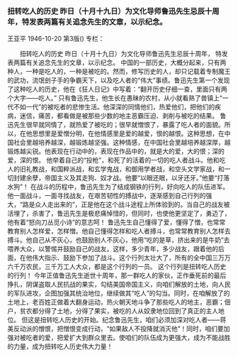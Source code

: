 ### 扭转吃人的历史  昨日（十月十九日）为文化导师鲁迅先生忌辰十周年，特发表两篇有关追念先生的文章，以示纪念。
王亚平
1946-10-20
第3版()
专栏：

　　扭转吃人的历史
    昨日（十月十九日）为文化导师鲁迅先生忌辰十周年，
    特发表两篇有关追念先生的文章，以示纪念。
    中国的一部历史，大概分起来，只有两种人，一种是吃人的，一种是被吃的。然而，修写历史的人，却只记载着专制魔王的武功，流氓刽子手的争霸天下，以及吃人者的“伟大”事绩。鲁迅先生第一个发现了这种吃人的历史，他在《狂人日记》中写着：“翻开历史仔细一查，里面只有两个大字——吃人。”
    只有鲁迅先生，他生长在愚昧的农村，从小就看熟了兽镇上“一代不如一代”的被吃者的悲惨生活。他深深的同情他们，热爱他们，把他们的疾病，迷信，痛苦，都看做是被那些少数的地主恶霸压迫、剥削与被吃的结果。
    鲁迅先生很早就同情了，就热爱了被吃的；很早就憎恨了，暴露了吃人者的面貌。所以，在他思想里是爱憎分明，在他情感里是爱的越爱，恨的越恨。这种思想，在中国社会里越培养越深，越锻炼越坚强。这种情感，在中国社会里越培养越深厚，越锻炼越尖锐。他表现在行动中的，表现在作品中的，就是大的爱，大的恨；深的爱，深的恨。
    他举着自己的“投枪”，和死了的活着的一切的吃人者战斗。他和吃人的旧礼教战，和国粹派战，和玄学鬼战，和御用学者战，和空头文学家战，和一切封建余孽，帝国主义及其走狗、奴才战。他要“以眼还眼，以牙还牙。”他要“打落水狗”！
    在战斗的历程中，鲁迅先生为了结成钢铁的行列，好向吃人的队伍进军。他一面战斗，一面寻找战友，在艰苦韧性的搏战中，逐渐感到自己行列的强大，“路是众人走出来的”，正是他在这个战斗途程上所体验到的。当自己的战友被活埋了，杀害了，鲁迅先生是极悲痛悼惜的，但同时，也使他更坚定了，勇迈了，他有着“怒向刀丛觅小诗”的意志呵！
    鲁迅先生自己懂得了爱，懂得了憎，也常常教育别人怎样爱，怎样憎。他自己懂得怎样和吃人者搏斗，也常常教育别人怎样去搏斗。他自己从不灰心，也鼓励别人不灰心，他用“吃的是草，挤出来的是牛奶”去喂养大众，以警惕并鼓励自己的战友。这样，多少青年，多少战友，跟着他的后面，在他伟大指示、鼓励下参加了战斗。这个行列太壮大了，所有的全中国三万万六千万农民，三千万工人大众，都是这个行列的一员。
    这个行列是扭转吃人历史的行列！
    今年正值鲁迅先生逝世十周年，那一群吃人的家伙，正作垂死前的最后挣扎，阴谋盗取人民抗战的果实，勾结美国帝国主义，向咱们解放的土地，向人民的军队进攻，企图加强其统治地位，继续做其“吃人”的勾当。同时，在咱解放了的土地上，老百姓正做着大翻身运动，热火朝天地斗争了那些吃人的地主，恶霸；佃户，贫农都分得了土地，分得了果实，被吃的人从奴隶地位回到了真正的主人地位。
    但这是扭转吃人历史的开始。纪念鲁迅先生，咱们必须加深对吃人者——蒋美反动派的憎恨，把憎恨变成行动，“如果敌人不投降就消灭他”！同时，咱们要加强对被吃者的爱，把爱扩大到群众里去。使咱们的队伍成为更强大，成为不能战胜的力量，成为扭转吃人历史伟大力量！
